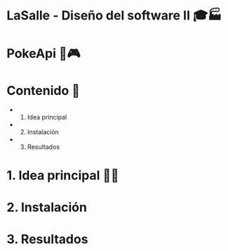 # LaSalle - Diseño del software II 🎓🏭

# PokeApi 📳🎮 


# Contenido 📇

* 1. Idea principal
* 2. Instalación 
* 3. Resultados


# 1. Idea principal 🤔💭


# 2. Instalación 


# 3. Resultados

